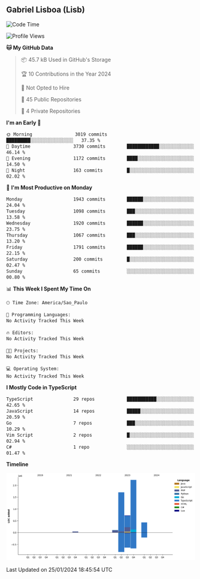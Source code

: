 ## Gabriel Lisboa (Lisb)

<!--START_SECTION:waka-->
![Code Time](http://img.shields.io/badge/Code%20Time-402%20hrs%201%20min-blue)

![Profile Views](http://img.shields.io/badge/Profile%20Views-0-blue)

**🐱 My GitHub Data** 

> 📦 45.7 kB Used in GitHub's Storage 
 > 
> 🏆 10 Contributions in the Year 2024
 > 
> 🚫 Not Opted to Hire
 > 
> 📜 45 Public Repositories 
 > 
> 🔑 4 Private Repositories 
 > 
**I'm an Early 🐤** 

```text
🌞 Morning                3019 commits        █████████░░░░░░░░░░░░░░░░   37.35 % 
🌆 Daytime                3730 commits        ████████████░░░░░░░░░░░░░   46.14 % 
🌃 Evening                1172 commits        ████░░░░░░░░░░░░░░░░░░░░░   14.50 % 
🌙 Night                  163 commits         █░░░░░░░░░░░░░░░░░░░░░░░░   02.02 % 
```
📅 **I'm Most Productive on Monday** 

```text
Monday                   1943 commits        ██████░░░░░░░░░░░░░░░░░░░   24.04 % 
Tuesday                  1098 commits        ███░░░░░░░░░░░░░░░░░░░░░░   13.58 % 
Wednesday                1920 commits        ██████░░░░░░░░░░░░░░░░░░░   23.75 % 
Thursday                 1067 commits        ███░░░░░░░░░░░░░░░░░░░░░░   13.20 % 
Friday                   1791 commits        ██████░░░░░░░░░░░░░░░░░░░   22.15 % 
Saturday                 200 commits         █░░░░░░░░░░░░░░░░░░░░░░░░   02.47 % 
Sunday                   65 commits          ░░░░░░░░░░░░░░░░░░░░░░░░░   00.80 % 
```


📊 **This Week I Spent My Time On** 

```text
🕑︎ Time Zone: America/Sao_Paulo

💬 Programming Languages: 
No Activity Tracked This Week

🔥 Editors: 
No Activity Tracked This Week

🐱‍💻 Projects: 
No Activity Tracked This Week

💻 Operating System: 
No Activity Tracked This Week
```

**I Mostly Code in TypeScript** 

```text
TypeScript               29 repos            ███████████░░░░░░░░░░░░░░   42.65 % 
JavaScript               14 repos            █████░░░░░░░░░░░░░░░░░░░░   20.59 % 
Go                       7 repos             ███░░░░░░░░░░░░░░░░░░░░░░   10.29 % 
Vim Script               2 repos             █░░░░░░░░░░░░░░░░░░░░░░░░   02.94 % 
C#                       1 repo              ░░░░░░░░░░░░░░░░░░░░░░░░░   01.47 % 
```



**Timeline**

![Lines of Code chart](https://raw.githubusercontent.com/tenlisboa/tenlisboa/main/assets/bar_graph.png)


 Last Updated on 25/01/2024 18:45:54 UTC
<!--END_SECTION:waka-->
